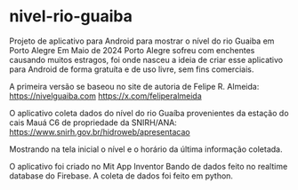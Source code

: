 # nivel-rio-guaiba
Projeto de aplicativo para Android para mostrar o nível do rio Guaiba em Porto Alegre
Em Maio de 2024 Porto Alegre sofreu com enchentes causando muitos estragos, 
foi onde nasceu a ideia de criar esse aplicativo para Android de forma gratuíta e de uso livre, sem fins comerciais.

A primeira versão se baseou no site de autoria de Felipe R. Almeida: 
https://nivelguaiba.com
https://x.com/feliperalmeida

O aplicativo coleta dados do nível do rio Guaíba provenientes da estação do cais Mauá C6 de propriedade da SNIRH/ANA:
https://www.snirh.gov.br/hidroweb/apresentacao

Mostrando na tela inicial o nível e o horário da última informação coletada.

O aplicativo foi criado no Mit App Inventor
Bando de dados feito no realtime database do Firebase.
A coleta de dados foi feito em python.
